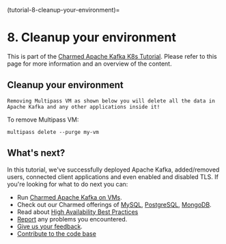(tutorial-8-cleanup-your-environment)=
# 8. Cleanup your environment

This is part of the [Charmed Apache Kafka K8s Tutorial](/). Please refer to this page for more information and an overview of the content.

## Cleanup your environment

```{caution}
Removing Multipass VM as shown below you will delete all the data in Apache Kafka and any other applications inside it!
```

To remove Multipass VM:

```shell
multipass delete --purge my-vm
```

## What's next?

In this tutorial, we've successfully deployed Apache Kafka, added/removed users, connected client applications and even enabled and disabled TLS. 
If you're looking for what to do next you can:

- Run [Charmed Apache Kafka on VMs](https://github.com/canonical/kafka-operator).
- Check out our Charmed offerings of [MySQL](https://charmhub.io/mysql-k8s), [PostgreSQL](https://charmhub.io/postgresql-k8s), [MongoDB](https://charmhub.io/mongodb-k8s).
- Read about [High Availability Best Practices](https://canonical.com/blog/database-high-availability)
- [Report](https://github.com/canonical/kafka-k8s-operator/issues) any problems you encountered.
- [Give us your feedback](https://matrix.to/#/#charmhub-data-platform:ubuntu.com).
- [Contribute to the code base](https://github.com/canonical/kafka-k8s-operator)

